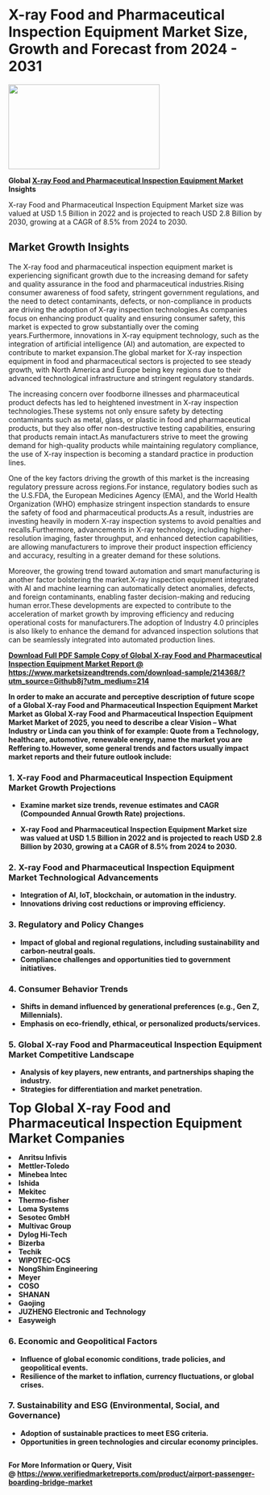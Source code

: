 <H1>X-ray Food and Pharmaceutical Inspection Equipment Market Size, Growth and Forecast from 2024 - 2031</H1><img class="aligncenter size-medium wp-image-584254" src="https://thirdeyenews.in/wp-content/uploads/2024/09/Global-Market-Research-300x168.jpeg" alt="" width="300" height="168" /><p><strong>Global&nbsp;<a href="https://www.marketsizeandtrends.com/download-sample/214368/?utm_source=Github8j?utm_medium=214">X-ray Food and Pharmaceutical Inspection Equipment Market</a> Insights</strong></p><p>X-ray Food and Pharmaceutical Inspection Equipment Market size was valued at USD 1.5 Billion in 2022 and is projected to reach USD 2.8 Billion by 2030, growing at a CAGR of 8.5% from 2024 to 2030.</p><p><h2>Market Growth Insights</h2> <p>The X-ray food and pharmaceutical inspection equipment market is experiencing significant growth due to the increasing demand for safety and quality assurance in the food and pharmaceutical industries.Rising consumer awareness of food safety, stringent government regulations, and the need to detect contaminants, defects, or non-compliance in products are driving the adoption of X-ray inspection technologies.As companies focus on enhancing product quality and ensuring consumer safety, this market is expected to grow substantially over the coming years.Furthermore, innovations in X-ray equipment technology, such as the integration of artificial intelligence (AI) and automation, are expected to contribute to market expansion.The global market for X-ray inspection equipment in food and pharmaceutical sectors is projected to see steady growth, with North America and Europe being key regions due to their advanced technological infrastructure and stringent regulatory standards.</p> <p><strong><a href="sample_link"></a></strong></p> <p>The increasing concern over foodborne illnesses and pharmaceutical product defects has led to heightened investment in X-ray inspection technologies.These systems not only ensure safety by detecting contaminants such as metal, glass, or plastic in food and pharmaceutical products, but they also offer non-destructive testing capabilities, ensuring that products remain intact.As manufacturers strive to meet the growing demand for high-quality products while maintaining regulatory compliance, the use of X-ray inspection is becoming a standard practice in production lines.</p> <p>One of the key factors driving the growth of this market is the increasing regulatory pressure across regions.For instance, regulatory bodies such as the U.S.FDA, the European Medicines Agency (EMA), and the World Health Organization (WHO) emphasize stringent inspection standards to ensure the safety of food and pharmaceutical products.As a result, industries are investing heavily in modern X-ray inspection systems to avoid penalties and recalls.Furthermore, advancements in X-ray technology, including higher-resolution imaging, faster throughput, and enhanced detection capabilities, are allowing manufacturers to improve their product inspection efficiency and accuracy, resulting in a greater demand for these solutions.</p> <p>Moreover, the growing trend toward automation and smart manufacturing is another factor bolstering the market.X-ray inspection equipment integrated with AI and machine learning can automatically detect anomalies, defects, and foreign contaminants, enabling faster decision-making and reducing human error.These developments are expected to contribute to the acceleration of market growth by improving efficiency and reducing operational costs for manufacturers.The adoption of Industry 4.0 principles is also likely to enhance the demand for advanced inspection solutions that can be seamlessly integrated into automated production lines.</p> <p><strong><a href="more_info_link"></p><p><span class=""><strong>Download Full PDF Sample Copy of Global X-ray Food and Pharmaceutical Inspection Equipment Market Report</strong> @ <a href="https://www.marketsizeandtrends.com/download-sample/214368/?utm_source=Github8j?utm_medium=214" target="_blank">https://www.marketsizeandtrends.com/download-sample/214368/?utm_source=Github8j?utm_medium=214</a></span></p><p>In order to make an accurate and perceptive description of future scope of a Global&nbsp;X-ray Food and Pharmaceutical Inspection Equipment Market Market as Global&nbsp;X-ray Food and Pharmaceutical Inspection Equipment Market Market of 2025, you need to describe a clear Vision &ndash; What Industry or Linda can you think of for example: Quote from a Technology, healthcare, automotive, renewable energy, name the market you are Reffering to.However, some general trends and factors usually impact market reports and their future outlook include:</p><h3>1.&nbsp;<strong>X-ray Food and Pharmaceutical Inspection Equipment Market Growth Projections</strong></h3><ul><li>Examine market size trends, revenue estimates and CAGR (Compounded Annual Growth Rate) projections.</li><li><p>X-ray Food and Pharmaceutical Inspection Equipment Market size was valued at USD 1.5 Billion in 2022 and is projected to reach USD 2.8 Billion by 2030, growing at a CAGR of 8.5% from 2024 to 2030.</p></li></ul><h3>2.&nbsp;<strong>X-ray Food and Pharmaceutical Inspection Equipment Market Technological Advancements</strong></h3><ul><li>Integration of AI, IoT, blockchain, or automation in the industry.</li><li>Innovations driving cost reductions or improving efficiency.</li></ul><h3>3.&nbsp;<strong>Regulatory and Policy Changes</strong></h3><ul><li>Impact of global and regional regulations, including sustainability and carbon-neutral goals.</li><li>Compliance challenges and opportunities tied to government initiatives.</li></ul><h3>4.&nbsp;<strong>Consumer Behavior Trends</strong></h3><ul><li>Shifts in demand influenced by generational preferences (e.g., Gen Z, Millennials).</li><li>Emphasis on eco-friendly, ethical, or personalized products/services.</li></ul><h3>5.&nbsp;<strong>Global X-ray Food and Pharmaceutical Inspection Equipment Market Competitive Landscape</strong></h3><ul><li>Analysis of key players, new entrants, and partnerships shaping the industry.</li><li>Strategies for differentiation and market penetration.</li></ul><p data-pm-slice="1 1 []"><span style="color: inherit; font-family: inherit; font-size: 25px;">Top Global X-ray Food and Pharmaceutical Inspection Equipment Market Companies</span></p><div class="" data-test-id=""><p><li>Anritsu Infivis</li><li> Mettler-Toledo</li><li> Minebea Intec</li><li> Ishida</li><li> Mekitec</li><li> Thermo-fisher</li><li> Loma Systems</li><li> Sesotec GmbH</li><li> Multivac Group</li><li> Dylog Hi-Tech</li><li> Bizerba</li><li> Techik</li><li> WIPOTEC-OCS</li><li> NongShim Engineering</li><li> Meyer</li><li> COSO</li><li> SHANAN</li><li> Gaojing</li><li> JUZHENG Electronic and Technology</li><li> Easyweigh</li></p></div><h3>6.&nbsp;<strong>Economic and Geopolitical Factors</strong></h3><ul><li>Influence of global economic conditions, trade policies, and geopolitical events.</li><li>Resilience of the market to inflation, currency fluctuations, or global crises.</li></ul><h3>7.&nbsp;<strong>Sustainability and ESG (Environmental, Social, and Governance)</strong></h3><ul><li>Adoption of sustainable practices to meet ESG criteria.</li><li>Opportunities in green technologies and circular economy principles.</li></ul><h2><strong style="font-size: 14px;">For More Information or Query, Visit @&nbsp;</strong><a style="background-color: #ffffff; font-size: 14px;" href="https://www.marketsizeandtrends.com/report/x-ray-food-and-pharmaceutical-inspection-equipment-market/" target="_blank">https://www.verifiedmarketreports.com/product/airport-passenger-boarding-bridge-market</a></h2>